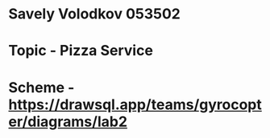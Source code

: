 # Savely Volodkov 053502
# Topic - Pizza Service
# Scheme - https://drawsql.app/teams/gyrocopter/diagrams/lab2
